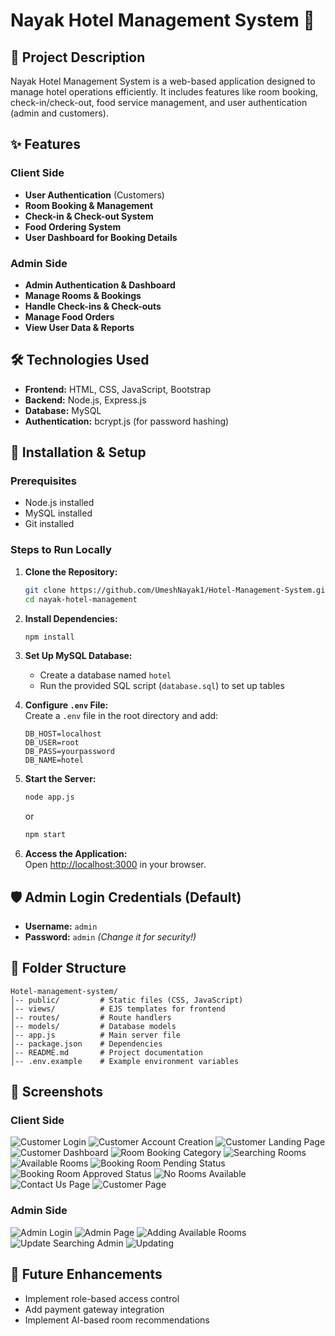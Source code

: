 # Nayak Hotel Management System 🏨

## 📌 Project Description

Nayak Hotel Management System is a web-based application designed to manage hotel operations efficiently. It includes features like room booking, check-in/check-out, food service management, and user authentication (admin and customers).

## ✨ Features

### Client Side

- **User Authentication** (Customers)
- **Room Booking & Management**
- **Check-in & Check-out System**
- **Food Ordering System**
- **User Dashboard for Booking Details**

### Admin Side

- **Admin Authentication & Dashboard**
- **Manage Rooms & Bookings**
- **Handle Check-ins & Check-outs**
- **Manage Food Orders**
- **View User Data & Reports**

## 🛠️ Technologies Used

- **Frontend:** HTML, CSS, JavaScript, Bootstrap
- **Backend:** Node.js, Express.js
- **Database:** MySQL
- **Authentication:** bcrypt.js (for password hashing)

## 🚀 Installation & Setup

### Prerequisites

- Node.js installed
- MySQL installed
- Git installed

### Steps to Run Locally

1. **Clone the Repository:**

   ```bash
   git clone https://github.com/UmeshNayak1/Hotel-Management-System.git
   cd nayak-hotel-management
   ```

2. **Install Dependencies:**

   ```bash
   npm install
   ```

3. **Set Up MySQL Database:**

   - Create a database named `hotel`
   - Run the provided SQL script (`database.sql`) to set up tables

4. **Configure ****************************`.env`**************************** File:**\
   Create a `.env` file in the root directory and add:

   ```env
   DB_HOST=localhost
   DB_USER=root
   DB_PASS=yourpassword
   DB_NAME=hotel
   ```

5. **Start the Server:**

   ```bash
   node app.js
   ```

   or

   ```bash
   npm start
   ```

6. **Access the Application:**\
   Open [http://localhost:3000](http://localhost:3000) in your browser.

## 🛡️ Admin Login Credentials (Default)

- **Username:** `admin`
- **Password:** `admin` *(Change it for security!)*

## 📎 Folder Structure

```
Hotel-management-system/
│-- public/         # Static files (CSS, JavaScript)
│-- views/          # EJS templates for frontend
│-- routes/         # Route handlers
│-- models/         # Database models
│-- app.js          # Main server file
│-- package.json    # Dependencies
│-- README.md       # Project documentation
│-- .env.example    # Example environment variables
```

## 💎 Screenshots

### Client Side

![Customer Login](screenshots/customer_login.jpg)
![Customer Account Creation](screenshots/customer_account_creating.jpg)
![Customer Landing Page](screenshots/customer_landing_page.jpg)
![Customer Dashboard](screenshots/Customer_Dashboard.jpg)
![Room Booking Category](screenshots/room_booking_catogory.jpg)
![Searching Rooms](screenshots/searching_rooms.jpg)
![Available Rooms](screenshots/available_rooms_for_booking.jpg)
![Booking Room Pending Status](screenshots/booking_room_pendding_status_for_Customer.jpg)
![Booking Room Approved Status](screenshots/booking_room_Approved_status_for_Customer.jpg)
![No Rooms Available](screenshots/no_rooms_available_for_customer.jpg)
![Contact Us Page](screenshots/contact_us_page.jpg)
![Customer Page](screenshots/customer_page.jpg)


### Admin Side

![Admin Login](screenshots/admin_login.jpg)
![Admin Page](screenshots/Admin_page.jpg)
![Adding Available Rooms](screenshots/admin_side_available_room_adding.jpg)
![Update Searching Admin](screenshots/update_searching_admin.jpg)
![Updating](screenshots/updating.jpg)

## 📝 Future Enhancements

- Implement role-based access control
- Add payment gateway integration
- Implement AI-based room recommendations



